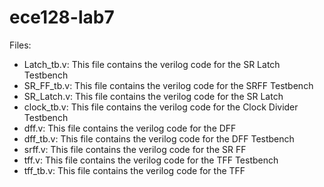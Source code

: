 # ece128-lab7
Files:
- Latch_tb.v: This file contains the verilog code for the SR Latch Testbench <br />
- SR_FF_tb.v: This file contains the verilog code for the SRFF Testbench <br />
- SR_Latch.v: This file contains the verilog code for the SR Latch <br />
- clock_tb.v: This file contains the verilog code for the Clock Divider Testbench <br />
- dff.v: This file contains the verilog code for the DFF <br />
- dff_tb.v: This file contains the verilog code for the DFF Testbench <br />
- srff.v: This file contains the verilog code for the SR FF <br />
- tff.v: This file contains the verilog code for the TFF Testbench <br />
- tff_tb.v: This file contains the verilog code for the TFF <br />
